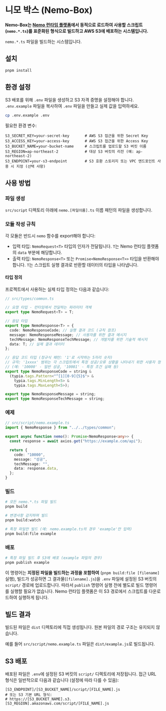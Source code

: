 # 니모 박스 (Nemo-Box)

**Nemo-Box는 [Nemo 런타임 플랫폼](https://github.com/asdasfafsf/nemo)에서 동적으로 로드하여 사용할 스크립트(`nemo.*.ts`)를 표준화된 형식으로 빌드하고 AWS S3에 배포하는 시스템입니다.**

`nemo.*.ts` 파일을 빌드하는 시스템입니다.

## 설치

```bash
pnpm install
```

## 환경 설정

S3 배포를 위해 `.env` 파일을 생성하고 S3 자격 증명을 설정해야 합니다.
`.env.example` 파일을 복사하여 `.env` 파일을 만들고 실제 값을 입력하세요.

```bash
cp .env.example .env
```

필요한 환경 변수:

```
S3_SECRET_KEY=your-secret-key       # AWS S3 접근을 위한 Secret Key
S3_ACCESS_KEY=your-access-key       # AWS S3 접근을 위한 Access Key
S3_BUCKET_NAME=your-bucket-name     # 스크립트를 업로드할 S3 버킷 이름
S3_REGION=ap-northeast-2            # 대상 S3 버킷의 리전 (예: ap-northeast-2)
S3_ENDPOINT=your-s3-endpoint        # S3 호환 스토리지 또는 VPC 엔드포인트 사용 시 지정 (선택 사항)
```

## 사용 방법

### 파일 생성

`src/script` 디렉토리 아래에 `nemo.[파일이름].ts` 이름 패턴의 파일을 생성합니다.

### 모듈 작성 규칙

각 모듈은 반드시 `nemo` 함수를 export해야 합니다:

- 입력 타입: `NemoRequest<T>` 타입의 인자가 전달됩니다. `T`는 Nemo 런타임 플랫폼의 `data` 부분에 해당합니다.
- 출력 타입: `NemoResponse<T>` 또는 `Promise<NemoResponse<T>>` 타입을 반환해야 합니다. `T`는 스크립트 실행 결과로 반환할 데이터의 타입을 나타냅니다.

#### 타입 정의

프로젝트에서 사용하는 실제 타입 정의는 다음과 같습니다:

```typescript
// src/types/common.ts

// 요청 타입 - 런타임에서 전달하는 파라미터 객체
export type NemoRequest<T> = T;

// 응답 타입
export type NemoResponse<T> = {
  code: NemoResponseCode; // 실행 결과 코드 (규칙 참조)
  message: NemoResponseMessage; // 사용자를 위한 결과 메시지
  techMessage: NemoResponseTechMessage; // 개발자를 위한 기술적 메시지
  data: T; // 실제 결과 데이터
};

// 응답 코드 타입 (정규식 패턴: '1'로 시작하는 5자리 숫자)
// 규칙: '1xxxx' 범위는 각 스크립트에서 특정 성공/오류 상황을 나타내기 위한 사용자 정의 코드로 사용됩니다.
// (예: '10000' - 일반 성공, '10001' - 특정 조건 실패 등)
export type NemoResponseCode = string &
  (typia.tags.Pattern<"^[1][0-9]{5}$"> &
    typia.tags.MinLength<5> &
    typia.tags.MaxLength<5>);

export type NemoResponseMessage = string;
export type NemoResponseTechMessage = string;
```

### 예제

```typescript
// src/script/nemo.example.ts
import { NemoResponse } from "../../types/common";

export async function nemo(): Promise<NemoResponse<any>> {
  const response = await axios.get("https://example.com/api");

  return {
    code: "10000",
    message: "성공",
    techMessage: "",
    data: response.data,
  };
}
```

### 빌드

```bash
# 모든 nemo.*.ts 파일 빌드
pnpm build

# 변경사항 감지하며 빌드
pnpm build:watch

# 특정 파일만 빌드 (예: nemo.example.ts의 경우 'example'만 입력)
pnpm build:file example
```

### 배포

```bash
# 특정 파일 빌드 후 S3에 배포 (example 파일의 경우)
pnpm publish example
```

이 명령어는 **지정된 파일을 빌드하는 과정을 포함하여** (`pnpm build:file [filename]` 실행), 빌드가 성공하면 그 결과물(`[filename].js`)을 `.env` 파일에 설정된 S3 버킷의 `script/` 경로에 업로드합니다. 따라서 `publish` 명령어 실행 전에 별도로 빌드 명령어를 실행할 필요가 없습니다. Nemo 런타임 플랫폼은 이 S3 경로에서 스크립트를 다운로드하여 실행하게 됩니다.

## 빌드 결과

빌드된 파일은 `dist` 디렉토리에 직접 생성됩니다. 원본 파일의 경로 구조는 유지되지 않습니다.

예를 들어 `src/script/nemo.example.ts` 파일은 `dist/example.js`로 빌드됩니다.

## S3 배포

배포된 파일은 `.env`에 설정된 S3 버킷의 `script/` 디렉토리에 저장됩니다.
접근 URL 형식은 일반적으로 다음과 같습니다 (설정에 따라 다를 수 있음):

```
[S3_ENDPOINT]/[S3_BUCKET_NAME]/script/[FILE_NAME].js
# 또는 S3 기본 URL 형식:
# https://[S3_BUCKET_NAME].s3.[S3_REGION].amazonaws.com/script/[FILE_NAME].js
```

